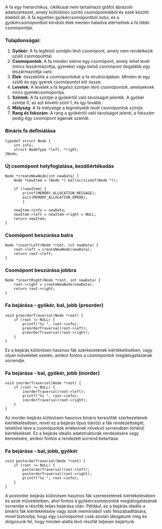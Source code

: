 A fa egy hierarchikus, ciklikusat nem tartalmazó gráfot ábrázoló adatszerkezet, amely különbözo szintű csomópontokból és ezek közötti élekből áll. A fa egyetlen gyökércsomópontból indul, és a gyökércsomópontból kiinduló élek mentén haladva elérhetőek a fa többi csomópontjai.

### Tulajdonságai: 
1. **Gyökér**: A fa legfelső szintjén lévő csomópont, amely nem rendelkezik szülő csomóponttal. 
2. **Csomópontok**: A fa minden eleme egy csomópont, amely lehet levél (nincs leszármazottja, gyereke) vagy belső csomópont (legalább egy leszármazottja van). 
3. **Élek**: összekötik a csomópontokat a fa struktúrájában. Minden él egy szülő és egy gyerek csomópontot köt össze. 
4. **Levelek**: A levelek a fa legalsó szintjén lévő csomópontok, amelyeknek nincs gyerekcsomópontja. 
5. **Szintek**: A fa szintjei a gyökértől való távolságot jelentik. A gyökér szintje 0, az azt követő szint 1, és így tovább. 
6. **Mélység**: A fa mélysége a legmélyebb levél csomópontok szintje. 
7. **Rang és fokszám**: A rang a gyökértől való távolságot jelenti, a fokszám pedig egy csomópont ágainak számát.

### Bináris fa definiálása

```
typedef struct Node { 
	int info; 
	struct NodeType *left, *right; 
}Node;
```

### Új csomópont helyfoglalása, kezdőértékadás

```
Node *createNewNode(int newData) { 
	Node *newItem = (Node *) malloc(sizeof(Node *)); 
	
	if (!newItem) { 
		printf(MEMORY_ALLOCATION_MESSAGE); 
		exit(MEMORY_ALLOCATION_ERROR); 
		} 
		
	newItem->info = newData; 
	newItem->left = newItem->right = NULL; 
	return newItem; 
}
```

### Csomópont beszúrása balra

```
Node *insertLeft(Node *root, int newData) { 
	root->left = createNewNode(newData); 
	return root->left; 
}
```

### Csomópont beszúrása jobbra

```
Node *insertRight(Node *root, int newData) { 
	root->right = createNewNode(newData); 
	return root->right; 
}
```

### Fa bejárása - gyökér, bal, jobb (preorder)

```
void preorderTraversal(Node *root) { 
	if (root != NULL) { 
		printf("%i ", root->info); 
		preorderTraversal(root->left); 
		preorderTraversal(root->right); 
	} 
}
```

Ez a bejárás különösen hasznos fák szerkezetének kiértékelésében, vagy olyan műveletek esetén, amikor fontos a csomópontok meglátogatásának sorrendje.

### Fa bejárása - bal, gyökér, jobb (inorder)

```
void inorderTraversal(Node *root) { 
	if (root != NULL) { 
		inorderTraversal(root->left); 
		printf("%i ", root->info); 
		inorderTraversal(root->right); 
	} 
}
```

Az inorder bejárás különösen hasznos bináris keresőfák szerkezetének kiértékelésében, mivel ez a bejárás típus tükrözi a fák rendezettségét, lehetővé téve a csomópontok értékeinek növekvő sorrendben történő kiértékelését. Ez a bejárás ideális adatstruktúrák rendezésére vagy keresésére, amikor fontos a rendezett sorrend betartása.

### Fa bejárása - bal, jobb, gyökér

```
void postorderTraversal(Node *root) { 
	if (root != NULL) { 
		postorderTraversal(root->left); 
		postorderTraversal(root->right); 
		printf("%i ", root->info); 
	} 
}
```

A postorder bejárás különösen hasznos fák szerkezetének kiértékelésében és azok műveleteiben, ahol fontos a gyökércsomópontok meglátogatásának sorrendje a részfák teljes bejárása után. Például, ez a bejárás ideális a bináris fák kiértékelésére vagy azok memóriából való felszabadítására, mivel biztosítja, hogy egy csomópontot csak azután látogatunk meg és dolgozunk fel, hogy minden alatta lévő részfát teljesen bejártunk.